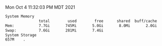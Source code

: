 Mon Oct  4 11:32:03 PM MDT 2021
```bash
System Memory
               total        used        free      shared  buff/cache   available
Mem:           7.7Gi       745Mi       5.0Gi       8.0Mi       2.0Gi       6.6Gi
Swap:          7.6Gi       281Mi       7.4Gi
System Storage
657M	.
```
